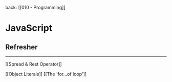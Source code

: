 back: [[010 - Programming]]


# JavaScript


## Refresher
---

 [[Spread & Rest Operator]]

[[Object Literals]]
[[The 'for...of loop']]